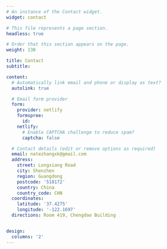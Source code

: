 ```yaml
---
# An instance of the Contact widget.
widget: contact

# This file represents a page section.
headless: true

# Order that this section appears on the page.
weight: 130

title: Contact
subtitle:

content:
  # Automatically link email and phone or display as text?
  autolink: true

  # Email form provider
  form:
    provider: netlify
    formspree:
      id:
    netlify:
      # Enable CAPTCHA challenge to reduce spam?
      captcha: false

  # Contact details (edit or remove options as required)
  email: natezhangxk@gmail.com
  address:
    street: Longxiang Road
    city: Shenzhen
    region: Guangdong
    postcode: '518172'
    country: China
    country_code: CHN
  coordinates:
    latitude: '37.4275'
    longitude: '-122.1697'
  directions: Room 419, Chengdao Building


design:
  columns: '2'
---
```


